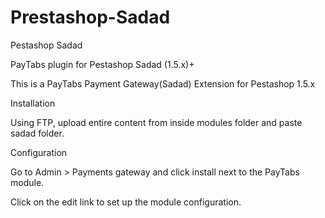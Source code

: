 # Prestashop-Sadad
Pestashop Sadad

PayTabs plugin for Pestashop Sadad (1.5.x)+

This is a PayTabs Payment Gateway(Sadad) Extension for Pestashop  1.5.x

Installation

Using FTP, upload entire content from inside modules folder and paste sadad folder.

Configuration

Go to Admin > Payments gateway and click install next to the PayTabs module.

Click on the edit link to set up the module configuration.
